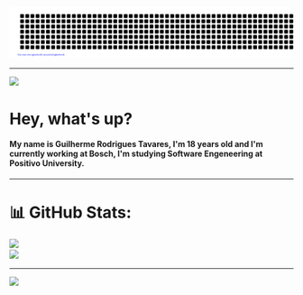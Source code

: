 ![gitartwork](gitartwork.svg)

---

<img  height="300px" src="https://i.pinimg.com/originals/55/ba/ff/55baff26b6cc66fcd451633c26c181ca.jpg"/>
<h1>Hey, what's up?</h1> <h4>My name is Guilherme Rodrigues Tavares, I'm 18 years old and I'm currently working at Bosch, I'm studying Software Engeneering at Positivo University.</h4>

---

# 📊 GitHub Stats:
![](https://github-readme-streak-stats.herokuapp.com/?user=tavares-gui&theme=neon&hide_border=false)<br/>
![](https://github-readme-stats.vercel.app/api/top-langs/?username=tavares-gui&theme=neon&hide_border=false&include_all_commits=false&count_private=false&layout=compact)

---

[![](https://visitcount.itsvg.in/api?id=tavares-gui&icon=2&color=11)](https://visitcount.itsvg.in)
